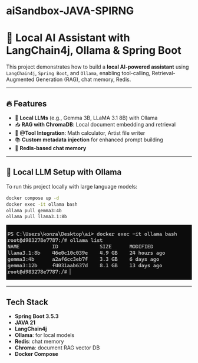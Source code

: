 # aiSandbox-JAVA-SPIRNG

# 🤖 Local AI Assistant with LangChain4j, Ollama & Spring Boot

This project demonstrates how to build a **local AI-powered assistant** using `LangChain4j`, `Spring Boot`, and `Ollama`, enabling tool-calling, Retrieval-Augmented Generation (RAG), chat memory, Redis.

---

## 🔥 Features

- 🧠 **Local LLMs** (e.g., Gemma 3B, LLaMA 3.1 8B) with Ollama
- 📥 **RAG with ChromaDB**: Local document embedding and retrieval
- 🧰 **@Tool Integration**: Math calculator, Artist file writer
- 📚 **Custom metadata injection** for enhanced prompt building
- 🧾 **Redis-based chat memory**
---

## 🧠 Local LLM Setup with Ollama

To run this project locally with large language models:

```bash
docker compose up -d
docker exec -it ollama bash
ollama pull gemma3:4b 
ollama pull llama3.1:8b 
```
![img.png](assets/img.png)

---
## Tech Stack
- **Spring Boot 3.5.3**
- **JAVA 21**
- **LangChain4j**
- **Ollama**: for local models
- **Redis**: chat memory
- **Chroma**: document RAG vector DB
- **Docker Compose**





